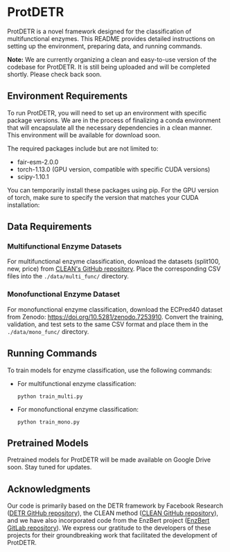 # ProtDETR

ProtDETR is a novel framework designed for the classification of multifunctional enzymes. This README provides detailed instructions on setting up the environment, preparing data, and running commands.

**Note:** We are currently organizing a clean and easy-to-use version of the codebase for ProtDETR. It is still being uploaded and will be completed shortly. Please check back soon.

## Environment Requirements

To run ProtDETR, you will need to set up an environment with specific package versions. We are in the process of finalizing a conda environment that will encapsulate all the necessary dependencies in a clean manner. This environment will be available for download soon.

The required packages include but are not limited to:

- fair-esm-2.0.0
- torch-1.13.0 (GPU version, compatible with specific CUDA versions)
- scipy-1.10.1

You can temporarily install these packages using pip. For the GPU version of torch, make sure to specify the version that matches your CUDA installation:

## Data Requirements

### Multifunctional Enzyme Datasets

For multifunctional enzyme classification, download the datasets (split100, new, price) from [CLEAN's GitHub repository](https://github.com/tttianhao/CLEAN). Place the corresponding CSV files into the `./data/multi_func/` directory.

### Monofunctional Enzyme Dataset

For monofunctional enzyme classification, download the ECPred40 dataset from Zenodo: <https://doi.org/10.5281/zenodo.7253910>. Convert the training, validation, and test sets to the same CSV format and place them in the `./data/mono_func/` directory.

## Running Commands

To train models for enzyme classification, use the following commands:

- For multifunctional enzyme classification:

      python train_multi.py

- For monofunctional enzyme classification:

      python train_mono.py

## Pretrained Models

Pretrained models for ProtDETR will be made available on Google Drive soon. Stay tuned for updates.

## Acknowledgments

Our code is primarily based on the DETR framework by Facebook Research ([DETR GitHub repository](https://github.com/facebookresearch/detr)), the CLEAN method ([CLEAN GitHub repository](https://github.com/tttianhao/CLEAN)), and we have also incorporated code from the EnzBert project ([EnzBert GitLab repository](https://gitlab.inria.fr/nbuton/tfpc)). We express our gratitude to the developers of these projects for their groundbreaking work that facilitated the development of ProtDETR.
